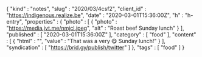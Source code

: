 {
  "kind" : "notes",
  "slug" : "2020/03/4csf2",
  "client_id" : "https://indigenous.realize.be",
  "date" : "2020-03-01T15:36:00Z",
  "h" : "h-entry",
  "properties" : {
    "photo" : [ {
      "photo" : "https://media.jvt.me/nmjcl.jpeg",
      "alt" : "Roast beef Sunday lunch"
    } ],
    "published" : [ "2020-03-01T15:36:00Z" ],
    "category" : [ "food" ],
    "content" : [ {
      "html" : "",
      "value" : "That was a very 😋 Sunday lunch!"
    } ],
    "syndication" : [ "https://brid.gy/publish/twitter" ]
  },
  "tags" : [ "food" ]
}
